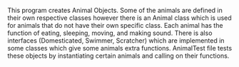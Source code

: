 This program creates Animal Objects. Some of the animals are defined in their own respective classes however there is an Animal class which is used for animals that do not have their own specific class. Each animal has the function of eating, sleeping, moving, and making sound. There is also interfaces (Domesticated, Swimmer, Scratcher) which are implemented in some classes which give some animals extra functions. AnimalTest file tests these objects by instantiating certain animals and calling on their functions. 
